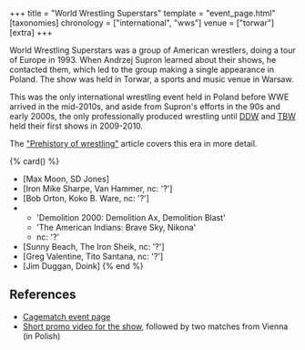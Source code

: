 +++
title = "World Wrestling Superstars"
template = "event_page.html"
[taxonomies]
chronology = ["international", "wws"]
venue = ["torwar"]
[extra]
+++

World Wrestling Superstars was a group of American wrestlers, doing a tour of Europe in 1993.
When Andrzej Supron learned about their shows, he contacted them, which led to the group making a single appearance in Poland.
The show was held in Torwar, a sports and music venue in Warsaw.

This was the only international wrestling event held in Poland before WWE arrived in the mid-2010s,
and aside from Supron's efforts in the 90s and early 2000s, the only professionally produced wrestling
until [DDW](@/o/ddw.md) and [TBW](@/o/tbw.md) held their first shows in 2009-2010.

The ["Prehistory of wrestling"](@/a/prehistory.md) article covers this era in more detail.

{% card() %}
- [Max Moon, SD Jones]
- [Iron Mike Sharpe, Van Hammer, nc: '?']
- [Bob Orton, Koko B. Ware, nc: '?']
- - 'Demolition 2000: Demolition Ax, Demolition Blast'
  - 'The American Indians: Brave Sky, Nikona'
  - nc: '?'
- [Sunny Beach, The Iron Sheik, nc: '?']
- [Greg Valentine, Tito Santana, nc: '?']
- [Jim Duggan, Doink]
{% end %}

## References

* [Cagematch event page](https://www.cagematch.net/?id=1&nr=380375)
* [Short promo video for the show](https://www.youtube.com/watch?v=NYgkijaxYFo), followed by two matches from Vienna (in Polish)
